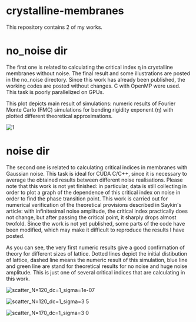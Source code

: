 # crystalline-membranes

This repository contains 2 of my works.

# no_noise dir

The first one is related to calculating the critical index η in crystalline membranes without noise. The final result and some illustrations are posted in the no_noise directory. Since this work has already been published, the working codes are posted without changes. C with OpenMP were used. This task is poorly parallelized on GPUs.

This plot depicts main result of simulations: numeric results of Fourier Monte Carlo (FMC) simulations for bending rigidity exponent (η) with plotted different theoretical approximations.

![1](https://github.com/user-attachments/assets/fd7e37c4-f90f-419b-b25a-65d78c9ffd87)


# noise dir

The second one is related to calculating critical indices in membranes with Gaussian noise. This task is ideal for CUDA C/C++, since it is necessary to average the obtained results between different noise realisations. Please note that this work is not yet finished: in particular, data is still collecting in order to plot a graph of the dependence of this critical index on noise in order to find the phase transition point. This work is carried out for numerical verification of the theoretical provisions described in Saykin's article: with infinitesimal noise amplitude, the critical index practically does not change, but after passing the critical point, it sharply drops almost twofold. Since the work is not yet published, some parts of the code have been modified, which may make it difficult to reproduce the results I have posted.

As you can see, the very first numeric results give a good confirmation of theory for different sizes of lattice. Dotted lines depict the initial distibution of lattice, dashed line means the numeric result of this simulation, blue line and green line are stand for theoretical results for no noise and huge noise amplitude. This is just one of several critical indices that are calculating in this work.

![scatter_N=120_dc=1_sigma=1e-07](https://github.com/user-attachments/assets/83ff58d3-bf3b-4ff7-9c60-28b4957571e7)

![scatter_N=120_dc=1_sigma=3 5](https://github.com/user-attachments/assets/bfa00c09-1206-43ef-bd73-70a8c4289236)

![scatter_N=170_dc=1_sigma=3 0](https://github.com/user-attachments/assets/35034237-6cca-4d63-8f22-fc968fb7b16d)

